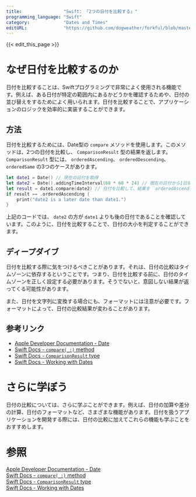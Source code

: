 ```yaml
---
title:                "Swift: 「2つの日付を比較する」"
programming_language: "Swift"
category:             "Dates and Times"
editURL:              "https://github.com/dogweather/forkful/blob/master/content/ja/swift/comparing-two-dates.md"
---
```


{{< edit_this_page >}}

# なぜ日付を比較するのか

日付を比較することは、Swiftプログラミングで非常によく使用される機能です。例えば、ある日付が特定の範囲内にあるかどうかを確認するためや、日付の並び替えをするためによく用いられます。日付を比較することで、アプリケーションのロジックを効率的に実装することができます。

## 方法

日付を比較するためには、Date型の `compare` メソッドを使用します。このメソッドは、2つの日付を比較し、 `ComparisonResult` 型の結果を返します。 `ComparisonResult` 型には、 `orderedAscending`、 `orderedDescending`、 `orderedSame` の3つのケースがあります。

```Swift
let date1 = Date() // 現在の日付を取得
let date2 = Date().addingTimeInterval(60 * 60 * 24) // 現在の日付から1日後の日付を取得
let result = date1.compare(date2) // 日付を比較して、結果を `orderedAscending` に格納
if result == .orderedAscending {
    print("date2 is a later date than date1.")
}
```

上記のコードでは、 `date2` の方が `date1` よりも後の日付であることを確認しています。このように、日付を比較することで、日付の大小を判定することができます。

## ディープダイブ

日付を比較する際に気をつけるべきことがあります。それは、日付の比較はタイムゾーンに依存するということです。つまり、日付を比較する前に、日付のタイムゾーンを正しく設定する必要があります。そうでないと、意図しない結果が返ってくる可能性があります。

また、日付を文字列に変換する場合にも、フォーマットには注意が必要です。フォーマットによって、日付の比較結果が変わることがあります。

## 参考リンク

- [Apple Developer Documentation - Date](https://developer.apple.com/documentation/foundation/date)
- [Swift Docs - `compare(_:)` method](https://docs.swift.org/swift-book/LanguageGuide/Methods.html)
- [Swift Docs - `ComparisonResult` type](https://developer.apple.com/documentation/foundation/comparisonresult)
- [Swift Docs - Working with Dates](https://docs.swift.org/swift-book/LanguageGuide/WorkingWithDates.html)

# さらに学ぼう

日付の比較については、さらに学ぶことができます。例えば、日付の加算や差分の計算、日付のフォーマットなど、さまざまな機能があります。日付を扱うアプリケーションを開発する際には、日付の比較に加えてこれらの機能も学ぶことをおすすめします。

# 参照

[Apple Developer Documentation - Date](https://developer.apple.com/documentation/foundation/date) <br>
[Swift Docs - `compare(_:)` method](https://docs.swift.org/swift-book/LanguageGuide/Methods.html) <br>
[Swift Docs - `ComparisonResult` type](https://developer.apple.com/documentation/foundation/comparisonresult) <br>
[Swift Docs - Working with Dates](https://docs.swift.org/swift-book/LanguageGuide/WorkingWithDates.html)